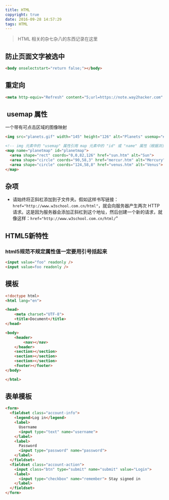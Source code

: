 ```yaml
---
title: HTML
copyright: true
date: 2016-09-28 14:57:29
tags: HTML
---
```


> HTML 相关的杂七杂八的东西记录在这里
<!-- more -->

## 防止页面文字被选中
```html
<body onselectstart="return false;"></body>
```

## 重定向
```html
<meta http-equiv="Refresh" content="5;url=https://note.way2hacker.com" />
```


## <img> usemap 属性
一个带有可点击区域的图像映射
```html
<img src="planets.gif" width="145" height="126" alt="Planets" usemap="#planetmap">

<!-- img 元素中的 "usemap" 属性引用 map 元素中的 "id" 或 "name" 属性（根据浏览器），所以我们同时向 map 元素添加了 "id" 和 "name" 属性 -->
<map name="planetmap" id="planetmap">
  <area shape="rect" coords="0,0,82,126" href="sun.htm" alt="Sun">
  <area shape="circle" coords="90,58,3" href="mercur.htm" alt="Mercury">
  <area shape="circle" coords="124,58,8" href="venus.htm" alt="Venus">
</map>
```

## 杂项
- 请始终将正斜杠添加到子文件夹。假如这样书写链接：`href="http://www.w3school.com.cn/html"`，就会向服务器产生两次 HTTP 请求。这是因为服务器会添加正斜杠到这个地址，然后创建一个新的请求，就像这样：`href="http://www.w3school.com.cn/html/`"

## HTML5新特性
### html5规范不规定属性值一定要用引号括起来
```html
<input value="foo" readonly />
<input value=foo readonly />
```


## 模板
```html
<!doctype html>
<html lang="en">

<head>
    <meta charset="UTF-8">
    <title>Document</title>
</head>

<body>
    <header>
        <nav></nav>
    </header>
    <section></section>
    <section></section>
    <section></section>
    <footer></footer>
</body>

</html>
```

## 表单模板
```html
<form>
  <fieldset class="account-info">
    <legend>Log in</legend>
    <label>
      Username
      <input type="text" name="username">
    </label>
    <label>
      Password
      <input type="password" name="password">
    </label>
  </fieldset>
  <fieldset class="account-action">
    <input class="btn" type="submit" name="submit" value="Login">
    <label>
      <input type="checkbox" name="remember"> Stay signed in
    </label>
  </fieldset>
</form>
```